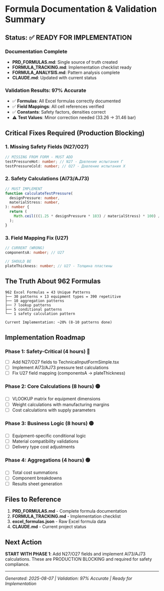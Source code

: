 # Formula Documentation & Validation Summary

## Status: ✅ READY FOR IMPLEMENTATION

### Documentation Complete

- **PRD_FORMULAS.md**: Single source of truth created
- **FORMULA_TRACKING.md**: Implementation checklist ready
- **FORMULA_ANALYSIS.md**: Pattern analysis complete
- **CLAUDE.md**: Updated with current status

### Validation Results: 97% Accurate

- ✅ **Formulas**: All Excel formulas correctly documented
- ✅ **Field Mappings**: All cell references verified
- ✅ **Constants**: Safety factors, densities correct
- ⚠️ **Test Values**: Minor correction needed (33.26 → 31.46 bar)

## Critical Fixes Required (Production Blocking)

### 1. Missing Safety Fields (N27/O27)

```typescript
// MISSING FROM FORM - MUST ADD
testPressureHot: number; // N27 - Давление испытания Г
testPressureCold: number; // O27 - Давление испытания Х
```

### 2. Safety Calculations (AI73/AJ73)

```typescript
// MUST IMPLEMENT
function calculateTestPressure(
  designPressure: number,
  materialStress: number,
): number {
  return (
    Math.ceil(((1.25 * designPressure * 183) / materialStress) * 100) / 100
  );
}
```

### 3. Field Mapping Fix (U27)

```typescript
// CURRENT (WRONG)
componentsA: number; // U27

// SHOULD BE
plateThickness: number; // U27 - Толщина пластины
```

## The Truth About 962 Formulas

```
962 Excel Formulas = 43 Unique Patterns
├── 30 patterns × 13 equipment types = 390 repetitive
├── 10 aggregation patterns
├── 7 lookup patterns
├── 5 conditional patterns
└── 1 safety calculation pattern

Current Implementation: ~20% (8-10 patterns done)
```

## Implementation Roadmap

### Phase 1: Safety-Critical (4 hours) 🔴

- [ ] Add N27/O27 fields to TechnicalInputFormSimple.tsx
- [ ] Implement AI73/AJ73 pressure test calculations
- [ ] Fix U27 field mapping (componentsA → plateThickness)

### Phase 2: Core Calculations (8 hours) 🟡

- [ ] VLOOKUP matrix for equipment dimensions
- [ ] Weight calculations with manufacturing margins
- [ ] Cost calculations with supply parameters

### Phase 3: Business Logic (8 hours) 🟡

- [ ] Equipment-specific conditional logic
- [ ] Material compatibility validations
- [ ] Delivery type cost adjustments

### Phase 4: Aggregations (4 hours) 🟢

- [ ] Total cost summations
- [ ] Component breakdowns
- [ ] Results sheet generation

## Files to Reference

1. **PRD_FORMULAS.md** - Complete formula documentation
2. **FORMULA_TRACKING.md** - Implementation checklist
3. **excel_formulas.json** - Raw Excel formula data
4. **CLAUDE.md** - Current project status

## Next Action

**START WITH PHASE 1**: Add N27/O27 fields and implement AI73/AJ73 calculations. These are PRODUCTION BLOCKING and required for safety compliance.

---

_Generated: 2025-08-07 | Validation: 97% Accurate | Ready for Implementation_
